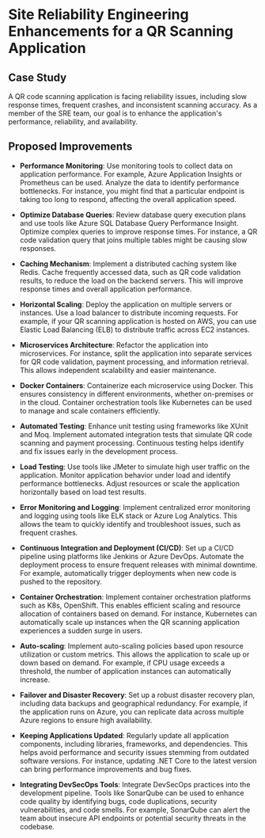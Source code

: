 # Site Reliability Engineering Enhancements for a QR Scanning Application

## Case Study

A QR code scanning application is facing reliability issues, including slow response times, frequent crashes, and inconsistent scanning accuracy. As a member of the SRE team, our goal is to enhance the application's performance, reliability, and availability.

## Proposed Improvements

- **Performance Monitoring**: Use monitoring tools to collect data on application performance. For example, Azure Application Insights or Prometheus can be used. Analyze the data to identify performance bottlenecks. For instance, you might find that a particular endpoint is taking too long to respond, affecting the overall application speed.

- **Optimize Database Queries**: Review database query execution plans and use tools like Azure SQL Database Query Performance Insight. Optimize complex queries to improve response times. For instance, a QR code validation query that joins multiple tables might be causing slow responses.

- **Caching Mechanism**: Implement a distributed caching system like Redis. Cache frequently accessed data, such as QR code validation results, to reduce the load on the backend servers. This will improve response times and overall application performance.

- **Horizontal Scaling**: Deploy the application on multiple servers or instances. Use a load balancer to distribute incoming requests. For example, if your QR scanning application is hosted on AWS, you can use Elastic Load Balancing (ELB) to distribute traffic across EC2 instances.

- **Microservices Architecture**: Refactor the application into microservices. For instance, split the application into separate services for QR code validation, payment processing, and information retrieval. This allows independent scalability and easier maintenance.

- **Docker Containers**: Containerize each microservice using Docker. This ensures consistency in different environments, whether on-premises or in the cloud. Container orchestration tools like Kubernetes can be used to manage and scale containers efficiently.

- **Automated Testing**: Enhance unit testing using frameworks like XUnit and Moq. Implement automated integration tests that simulate QR code scanning and payment processing. Continuous testing helps identify and fix issues early in the development process.

- **Load Testing**: Use tools like JMeter to simulate high user traffic on the application. Monitor application behavior under load and identify performance bottlenecks. Adjust resources or scale the application horizontally based on load test results.

- **Error Monitoring and Logging**: Implement centralized error monitoring and logging using tools like ELK stack or Azure Log Analytics. This allows the team to quickly identify and troubleshoot issues, such as frequent crashes.

- **Continuous Integration and Deployment (CI/CD)**: Set up a CI/CD pipeline using platforms like Jenkins or Azure DevOps. Automate the deployment process to ensure frequent releases with minimal downtime. For example, automatically trigger deployments when new code is pushed to the repository.

- **Container Orchestration**: Implement container orchestration platforms such as K8s, OpenShift. This enables efficient scaling and resource allocation of containers based on demand. For instance, Kubernetes can automatically scale up instances when the QR scanning application experiences a sudden surge in users.

- **Auto-scaling**: Implement auto-scaling policies based upon resource utilization or custom metrics. This allows the application to scale up or down based on demand. For example, if CPU usage exceeds a threshold, the number of application instances can automatically increase.

- **Failover and Disaster Recovery**: Set up a robust disaster recovery plan, including data backups and geographical redundancy. For example, if the application runs on Azure, you can replicate data across multiple Azure regions to ensure high availability.

- **Keeping Applications Updated**: Regularly update all application components, including libraries, frameworks, and dependencies. This helps avoid performance and security issues stemming from outdated software versions. For instance, updating .NET Core to the latest version can bring performance improvements and bug fixes.

- **Integrating DevSecOps Tools**: Integrate DevSecOps practices into the development pipeline. Tools like SonarQube can be used to enhance code quality by identifying bugs, code duplications, security vulnerabilities, and code smells. For example, SonarQube can alert the team about insecure API endpoints or potential security threats in the codebase.
